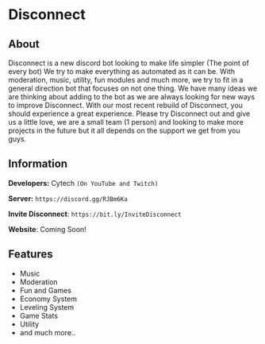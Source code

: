 # Disconnect
## About
Disconnect is a new discord bot looking to make life simpler (The point of every bot) We try to make everything as automated as it can be. With moderation, music, utility, fun modules and much more, we try to fit in a general direction bot that focuses on not one thing. We have many ideas we are thinking about adding to the bot as we are always looking for new ways to improve Disconnect. With our most recent rebuild of Disconnect, you should experience a great experience. Please try Disconnect out and give us a little love, we are a small team (1 person) and looking to make more projects in the future but it all depends on the support we get from you guys.

## Information
**Developers:** Cytech ``(On YouTube and Twitch)``

**Server:** `https://discord.gg/RJBm6Ka`

**Invite Disconnect**: `https://bit.ly/InviteDisconnect`

**Website**: Coming Soon!

## Features
  - Music
  - Moderation
  - Fun and Games
  - Economy System
  - Leveling System
  - Game Stats
  - Utility
  - and much more..
